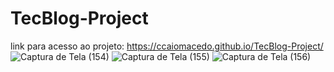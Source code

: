 # TecBlog-Project
link para acesso ao projeto: https://ccaiomacedo.github.io/TecBlog-Project/
![Captura de Tela (154)](https://user-images.githubusercontent.com/79578694/111329237-be67a780-864d-11eb-9e93-467fae52f932.png)
![Captura de Tela (155)](https://user-images.githubusercontent.com/79578694/111329390-dccda300-864d-11eb-9800-6419cb141664.png)
![Captura de Tela (156)](https://user-images.githubusercontent.com/79578694/111329581-f7078100-864d-11eb-977b-42298e95ebdf.png)


